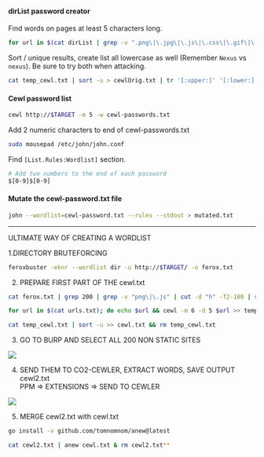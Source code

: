 #### dirList password creator
Find words on pages at least 5 characters long.
```bash - kali
for url in $(cat dirList | grep -v ".png\|\.jpg\|\.js\|\.css\|\.gif\|\.svg\|\.ico" | cut -d "h" -f2-100 | sed "s/^/h/g"); do echo $url && cewl -m 5 -d 5 $url >> temp_cewl.txt;done 
```

Sort / unique results, create list all lowercase as well (Remember `Nexus` vs `nexus`).  Be sure to try both when attacking.
```bash - kali
cat temp_cewl.txt | sort -u > cewlOrig.txt | tr '[:upper:]' '[:lower:]' > cewlLower.txt && rm temp_cewl.txt
```

#### Cewl password list
```bash - kali
cewl http://$TARGET -m 5 -w cewl-passwords.txt
```

Add 2 numeric characters to end of cewl-passwords.txt
```bash - kali
sudo mousepad /etc/john/john.conf
```

Find `[List.Rules:Wordlist]` section.

```bash - kali
# Add two numbers to the end of each password
$[0-9]$[0-9]
```

#### Mutate the cewl-password.txt file
```bash - kali
john --wordlist=cewl-password.txt --rules --stdout > mutated.txt
```

---

ULTIMATE WAY OF CREATING A WORDLIST

 1.DIRECTORY BRUTEFORCING

```bash - kali
feroxbuster -eknr --wordlist dir -u http://$TARGET/ -o ferox.txt
```

 2. PREPARE FIRST PART OF THE cewl.txt

```bash - kali
cat ferox.txt | grep 200 | grep -v "png\|\.js" | cut -d "h" -f2-100 | sed "s/^/h/g" >> urls.txt
```

```bash - kali
for url in $(cat urls.txt); do echo $url && cewl -m 6 -d 5 $url >> temp_cewl.txt;done 
```

```bash - kali
cat temp_cewl.txt | sort -u >> cewl.txt && rm temp_cewl.txt
```

3. GO TO BURP AND SELECT ALL 200 NON STATIC SITES

![](https://miro.medium.com/max/700/1*ASIxVCxstUzAM6ogpK4Z1Q.png)


4. SEND THEM TO CO2-CEWLER, EXTRACT WORDS, SAVE OUTPUT cewl2.txt  
PPM => EXTENSIONS => SEND TO CEWLER

![](https://miro.medium.com/max/700/1*3slzzVaZHKWDXrlcU3oLvA.png)

5. MERGE cewl2.txt with cewl.txt  

```bash - kali
go install -v github.com/tomnomnom/anew@latest
```

```bash - kali
cat cewl2.txt | anew cewl.txt & rm cewl2.txt**
```
